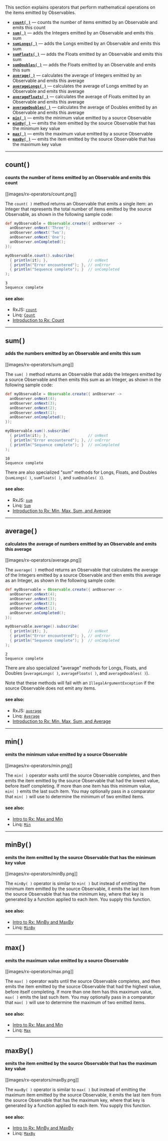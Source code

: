This section explains operators that perform mathematical operations on the items emitted by Observables.

* [**`count( )`**](Mathematical-Operators#count) — counts the number of items emitted by an Observable and emits this count
* [**`sum( )`**](Mathematical-Operators#sum) — adds the Integers emitted by an Observable and emits this sum
* [**`sumLongs( )`**](Mathematical-Operators#sum) — adds the Longs emitted by an Observable and emits this sum
* [**`sumFloats( )`**](Mathematical-Operators#sum) — adds the Floats emitted by an Observable and emits this sum
* [**`sumDoubles( )`**](Mathematical-Operators#sum) — adds the Floats emitted by an Observable and emits this sum
* [**`average( )`**](Mathematical-Operators#average) — calculates the average of Integers emitted by an Observable and emits this average
* [**`averageLongs( )`**](Mathematical-Operators#average) — calculates the average of Longs emitted by an Observable and emits this average
* [**`averageFloats( )`**](Mathematical-Operators#average) — calculates the average of Floats emitted by an Observable and emits this average
* [**`averageDoubles( )`**](Mathematical-Operators#average) — calculates the average of Doubles emitted by an Observable and emits this average
* [**`min( )`**](Mathematical-Operators#min) — emits the minimum value emitted by a source Observable
* [**`minBy( )`**](Mathematical-Operators#minby) — emits the item emitted by the source Observable that has the minimum key value
* [**`max( )`**](Mathematical-Operators#max) — emits the maximum value emitted by a source Observable
* [**`maxBy( )`**](Mathematical-Operators#maxby) — emits the item emitted by the source Observable that has the maximum key value

***

## count( )
#### counts the number of items emitted by an Observable and emits this count
[[images/rx-operators/count.png]]

The `count( )` method returns an Observable that emits a single item: an Integer that represents the total number of items emitted by the source Observable, as shown in the following sample code:
```groovy
def myObservable = Observable.create({ anObserver ->
  anObserver.onNext('Three');
  anObserver.onNext('Two');
  anObserver.onNext('One');
  anObserver.onCompleted();
});

myObservable.count().subscribe(
  { println(it); },                  // onNext
  { println("Error encountered"); }, // onError
  { println("Sequence complete"); }  // onCompleted
);
```
```
3
Sequence complete
```

#### see also:
* RxJS: <a href="https://github.com/Reactive-Extensions/RxJS/blob/master/doc/observable.md#rxobservableprototypecountpredicate">`count`</a>
* Linq: <a href="http://msdn.microsoft.com/en-us/library/hh229470.aspx">`Count`</a>
* <a href="http://www.introtorx.com/Content/v1.0.10621.0/07_Aggregation.html#Count">Introduction to Rx: Count</a>

***

## sum( )
#### adds the numbers emitted by an Observable and emits this sum
[[images/rx-operators/sum.png]]

The `sum( )` method returns an Observable that adds the Integers emitted by a source Observable and then emits this sum as an Integer, as shown in the following sample code:
```groovy
def myObservable = Observable.create({ anObserver ->
  anObserver.onNext(4);
  anObserver.onNext(3);
  anObserver.onNext(2);
  anObserver.onNext(1);
  anObserver.onCompleted();
});

myObservable.sum().subscribe(
  { println(it); },                  // onNext
  { println("Error encountered"); }, // onError
  { println("Sequence complete"); }  // onCompleted
);
```
```
10
Sequence complete
```
There are also specialized "sum" methods for Longs, Floats, and Doubles (`sumLongs( )`, `sumFloats( )`, and `sumDoubles( )`).

#### see also:
* RxJS: <a href="https://github.com/Reactive-Extensions/RxJS/blob/master/doc/observable.md#rxobservableprototypesumkeyselector-thisarg">`sum`</a>
* Linq: <a href="http://msdn.microsoft.com/en-us/library/system.reactive.linq.observable.sum.aspx">`Sum`</a>
* <a href="http://www.introtorx.com/Content/v1.0.10621.0/07_Aggregation.html#MaxAndMin">Introduction to Rx: Min, Max, Sum, and Average</a>

***

## average( )
#### calculates the average of numbers emitted by an Observable and emits this average
[[images/rx-operators/average.png]]

The `average( )` method returns an Observable that calculates the average of the Integers emitted by a source Observable and then emits this average as an Integer, as shown in the following sample code:
```groovy
def myObservable = Observable.create({ anObserver ->
  anObserver.onNext(4);
  anObserver.onNext(3);
  anObserver.onNext(2);
  anObserver.onNext(1);
  anObserver.onCompleted();
});

myObservable.average().subscribe(
  { println(it); },                  // onNext
  { println("Error encountered"); }, // onError
  { println("Sequence complete"); }  // onCompleted
);
```
```
2
Sequence complete
```
There are also specialized "average" methods for Longs, Floats, and Doubles (`averageLongs( )`, `averageFloats( )`, and `averageDoubles( )`).

Note that these methods will fail with an `IllegalArgumentException` if the source Observable does not emit any items.

#### see also:
* RxJS: <a href="https://github.com/Reactive-Extensions/RxJS/blob/master/doc/observable.md#rxobservableprototypeaverageselector">`average`</a>
* Linq: <a href="http://msdn.microsoft.com/en-us/library/system.reactive.linq.observable.average.aspx">`Average`</a>
* <a href="http://www.introtorx.com/Content/v1.0.10621.0/07_Aggregation.html#MaxAndMin">Introduction to Rx: Min, Max, Sum, and Average</a>

***

## min( )
#### emits the minimum value emitted by a source Observable
[[images/rx-operators/min.png]]

The `min( )` operator waits until the source Observable completes, and then emits the item emitted by the source Observable that had the lowest value, before itself completing.  If more than one item has this minimum value, `min( )` emits the last such item. You may optionally pass in a comparator that `min( )` will use to determine the minimum of two emitted items.

#### see also: 
* <a href="http://www.introtorx.com/Content/v1.0.10621.0/07_Aggregation.html#MaxAndMin">Intro to Rx: Max and Min</a>
* Linq: <a href="http://msdn.microsoft.com/en-us/library/system.reactive.linq.observable.min.aspx">`Min`</a>

***

##  minBy( )
#### emits the item emitted by the source Observable that has the minimum key value
[[images/rx-operators/minBy.png]]

The `minBy( )` operator is similar to `min( )` but instead of emitting the minimum item emitted by the source Observable, it emits the last item from the source Observable that has the minimum key, where that key is generated by a function applied to each item. You supply this function.

#### see also: 
* <a href="http://www.introtorx.com/Content/v1.0.10621.0/07_Aggregation.html#MinByMaxBy">Intro to Rx: MinBy and MaxBy</a>
* Linq: <a href="http://msdn.microsoft.com/en-us/library/system.reactive.linq.observable.minby.aspx">`MinBy`</a>

***

## max( )
#### emits the maximum value emitted by a source Observable
[[images/rx-operators/max.png]]

The `max( )` operator waits until the source Observable completes, and then emits the item emitted by the source Observable that had the highest value, before itself completing. If more than one item has this maximum value, `max( )` emits the last such item. You may optionally pass in a comparator that `max( )` will use to determine the maximum of two emitted items.

#### see also: 
* <a href="http://www.introtorx.com/Content/v1.0.10621.0/07_Aggregation.html#MaxAndMin">Intro to Rx: Max and Min</a>
* Linq: <a href="http://msdn.microsoft.com/en-us/library/system.reactive.linq.observable.max.aspx">`Max`</a>

***

## maxBy( )
#### emits the item emitted by the source Observable that has the maximum key value
[[images/rx-operators/maxBy.png]]

The `maxBy( )` operator is similar to `max( )` but instead of emitting the maximum item emitted by the source Observable, it emits the last item from the source Observable that has the maximum key, where that key is generated by a function applied to each item. You supply this function.

#### see also:

* <a href="http://www.introtorx.com/Content/v1.0.10621.0/07_Aggregation.html#MinByMaxBy">Intro to Rx: MinBy and MaxBy</a>
* Linq: <a href="http://msdn.microsoft.com/en-us/library/system.reactive.linq.observable.maxby.aspx">`MaxBy`</a>